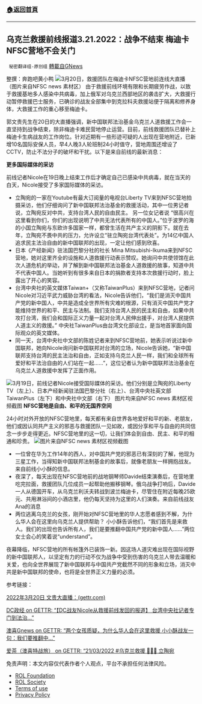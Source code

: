 ###  [:house:返回首頁](https://github.com/ourhimalayas/txt)
---


## 乌克兰救援前线报道3.21.2022：战争不结束 梅迪卡NFSC营地不会关门
` 秘密翻译组-原创组` [轉載自GNews](https://gnews.org/zh-hans/2202754/)

整撰：奔跑吧黄小鸭
![](https://assets.gnews.org/wp-content/uploads/2022/03/image0-85.jpg)3月20日，救援团队在梅迪卡NFSC营地前连线大直播 （图片来自NFSC news 素材区）
由于救援前线环境有限和长期疲劳作战，以致于救援基地多人感染中共病毒，加上俄军对乌克兰西部地区的袭击扩大，大救援行动暂停救援巴士服务，已确诊的战友全部集中到克拉科夫救援站便于隔离和修养身体，大救援工作的重心移至梅迪卡。

郭文贵先生在20日的大直播强调，新中国联邦法治基金乌克兰人道救援工作会一直坚持到战争结束，除非梅迪卡难民营地停止运营。目前，前线救援团队已替补上梅迪卡生病战友的工作岗位。针对近期有一些形迹可疑的人出现在营地附近，已新增10名国际安保人员，早4人晚3人轮班制24小时值守，营地周围还增设了CCTV，防止不法分子的破坏和干扰。以下是来自前线的最新消息：

**更多国际媒体的采访**

前线记者Nicole在19日晚上结束工作后才确定自己已感染中共病毒，就在当天的白天，Nicole接受了多家国际媒体的采访。

- 立陶宛的一家在Youtube有最大订阅量的电视台Liberty TV来到NFSC营地拍摄采访，他们仔细询问了新中国联邦法治基金的救援活动，其中一位男记者说，立陶宛反对中共，支持台湾人民的自由民主。 另一位女记者说 “很高兴在这里看到你们，你们的出现说明了中共无法代表所有的中国人。”位于波罗的海的小国立陶宛与东欧许多国家一样，都曾生活在共产主义的阴影下。就在去年，立陶宛不畏中共的压力，允许设立“驻立陶宛台湾代表处”。为14亿中国人追求民主法治自由的新中国联邦的出现，一定让他们感到欣喜。
- 日本《产经新闻》驻法国巴黎分社的社长 Mina Mitsubishi-Ikuma来到NFSC营地，她对这里齐全的设施和人道救援行动表示赞叹。她询问中共使领馆在此次人道危机的举动，并了解到新中国联邦法治基金人道救援的故事，知道中共不代表中国人。当她听到有很多来自日本的捐款者支持本次救援行动时，脸上露出了开心的笑容。
- 台湾中央社的英文媒体Taiwan+（又称TaiwanPlus）来到NFSC营地，记者问Nicole对习近平武力威胁台湾的看法，Nicole告诉他们，“我们是消灭中国共产党的新中国人，中共是造成全世界所有灾难的根源，只有消灭中国共产党才能维持世界的和平、民主与法制。我们支持台湾人民的民主和自由，如果中共攻打台湾，我们会和国际正义力量一起对台湾人民伸出援手，对台湾人民提供人道主义的救援。” 中央社TaiwanPlus由台湾文化部设立，是当地首家面向国际观众的英文媒体。
- 同一天，台湾中央社中文部的陈姓记者来到NFSC营地前，她表示听说过新中国联邦，她向Nicole询问新中国联邦对台湾的立场，Nicole告诉她，“新中国联邦支持台湾的民主法治和自由，正如支持乌克兰人民一样，我们和全球所有爱好和平法治自由的人们站在一起……”，这位记者认为新中国联邦法治基金在乌克兰人道救援中发挥了正面作用。

![](https://assets.gnews.org/wp-content/uploads/2022/03/图片5-2-1.jpg)3月19日，前线记者Nicole接受国际媒体的采访。他们分别是立陶宛的Liberty TV（左上）、日本产经新闻驻法国巴黎分社（右上）、台湾中央社英文部TaiwanPlus（左下）和中央社中文部（右下）
图片均来自NFSC news 素材区视频截图
**NFSC营地是自由、和平的无国界空间**

24小时对外开放的NFSC营地里，每天都有来自世界各地爱好和平的新、老朋友，他们或因认同共产主义的邪恶与救援团队一见如故，或因分享和平与自由的共同信念一步步走得更近。NFSC营地里的这一切，让我们体会到自由、民主、和平的相通和珍贵。
![](https://assets.gnews.org/wp-content/uploads/2022/03/图片9-2-1.jpg)图片来自NFSC news 素材区视频截图
- 一位曾在华为工作14年的西人，对中国共产党的邪恶已有深刻的了解，他现为三星工作，当得知新中国联邦法制基金的故事后，就像老朋友一样拥抱战友。来自前线小小酥的信息。
- 夜深了，每天出现在NFSC营地前的战地钢琴师Davide结束演奏后，在营地里吃完拉面，救援团队几位成员一起帮助他搬移钢琴。俄乌战争打响后，Davide一人从德国开车，从乌克兰利沃夫转战到波兰梅迪卡，尽管住在附近每晚25欧元、共用淋浴间的小酒店里，他仍每天坚持为这里的人们演奏。来自前线战友Ana的消息
- 两位逃离乌克兰的女孩，刚开始对NFSC营地里的华人志愿者感到不解，为什么华人会在这里向乌克兰人提供帮助？ 小小酥告诉他们，“我们首先是来救人。我们的出现也告诉所有人，我们是要推翻中国共产党的新中国人……”两位女士会心的笑着说“understand”。


夜幕降临，NFSC营地的所有帐篷外已装饰一新。因这场人道灾难出现在国际视野的新中国联邦人，以坚定有力的行动不仅为战争中受到伤害的乌克兰人带去温暖和关爱，也向全世界展现了新中国联邦与中国共产党截然不同的形象和立场，消灭中共是新中国联邦的使命，也将是全世界正义力量的必须。

参考链接：

[2022年3月20日 文贵大直播：(gettr.com)](https://gettr.com/streaming/p10y5j870c5)

[DC政经 on GETTR: “【DC战友Nicole从救援前线发回的报道】 台湾中央社记者专门到法治…”](https://gettr.com/post/p111xpe9e39)

[澳喜Gnews on GETTR: “两个女孩质疑，为什么华人会在这里救援 小小酥战友一句：我们要推翻中…”](https://gettr.com/post/p1125f38b8c)

[爱茶（澳喜特战旅） on GETTR: “21/03/2022 #乌克兰救援 🌼🌼🌼 立陶宛](https://gettr.com/post/p111du42aa1)

 

免责声明：本文内容仅代表作者个人观点，平台不承担任何法律风险。

- [ROL Foundation](https://rolfoundation.org/)
- [ROL Society](https://rolsociety.org/)
- [Terms of use](https://gnews.org/terms-of-use-3/)
- [Privacy Policy](https://gnews.org/privacy-policy/)
